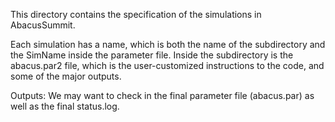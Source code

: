 This directory contains the specification of the simulations in AbacusSummit.

Each simulation has a name, which is both the name of the subdirectory and the 
SimName inside the parameter file.  Inside the subdirectory is the abacus.par2
file, which is the user-customized instructions to the code, and some of the 
major outputs.

Outputs: We may want to check in the final parameter file (abacus.par) as
well as the final status.log.
